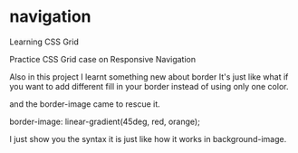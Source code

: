 # navigation
Learning CSS Grid

Practice CSS Grid case on Responsive Navigation

Also in this project I learnt something new about border
It's just like what if you want to add different fill in your border instead of using only one color.

and the border-image came to rescue it.

  border-image: linear-gradient(45deg, red, orange);
  
I just show you the syntax it is just like how it works in background-image.

